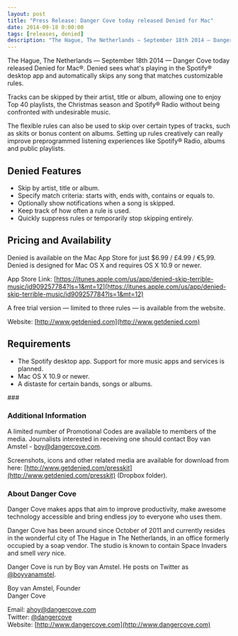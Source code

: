 ```yaml
---
layout: post
title: "Press Release: Danger Cove today released Denied for Mac"
date: 2014-09-18 0:00:00
tags: [releases, denied]
description: "The Hague, The Netherlands — September 18th 2014 — Danger Cove today released Denied for Mac®."
---
```


The Hague, The Netherlands — September 18th 2014 — Danger Cove today released Denied for Mac®. Denied sees what's playing in the Spotify® desktop app and automatically skips any song that matches customizable rules.

Tracks can be skipped by their artist, title or album, allowing one to enjoy Top 40 playlists, the Christmas season and Spotify® Radio without being confronted with undesirable music.

The flexible rules can also be used to skip over certain types of tracks, such as skits or bonus content on albums. Setting up rules creatively can really improve preprogrammed listening experiences like Spotify® Radio, albums and public playlists.

<!-- more -->

## Denied Features
- Skip by artist, title or album.
- Specify match criteria: starts with, ends with, contains or equals to.
- Optionally show notifications when a song is skipped.
- Keep track of how often a rule is used.
- Quickly suppress rules or temporarily stop skipping entirely.

## Pricing and Availability
Denied is available on the Mac App Store for just $6.99 / £4.99 / €5,99. Denied is designed for Mac OS X and requires OS X 10.9 or newer.

App Store Link: [https://itunes.apple.com/us/app/denied-skip-terrible-music/id909257784?ls=1&mt=12](https://itunes.apple.com/us/app/denied-skip-terrible-music/id909257784?ls=1&mt=12)

A free trial version — limited to three rules — is available from the website.

Website: [http://www.getdenied.com](http://www.getdenied.com)

## Requirements

- The Spotify desktop app. Support for more music apps and services is planned.
- Mac OS X 10.9 or newer.
- A distaste for certain bands, songs or albums.

<div class="text-center">
  ###
</div>

### Additional Information
A limited number of Promotional Codes are available to members of the media. Journalists interested in receiving one should contact Boy van Amstel - [boy@dangercove.com](mailto:boy@dangercove.com).

Screenshots, icons and other related media are available for download from here: [http://www.getdenied.com/presskit](http://www.getdenied.com/presskit) (Dropbox folder).

### About Danger Cove 
Danger Cove makes apps that aim to improve productivity, make awesome technology accessible and bring endless joy to everyone who uses them.

Danger Cove has been around since October of 2011 and currently resides in the wonderful city of The Hague in The Netherlands, in an office formerly occupied by a soap vendor. The studio is known to contain Space Invaders and smell _very_ nice.

Danger Cove is run by Boy van Amstel. He posts on Twitter as [@boyvanamstel](https://www.twitter.com/boyvanamstel).

Boy van Amstel, Founder<br>
Danger Cove

Email: [ahoy@dangercove.com](ahoy@dangercove.com)<br>
Twitter: [@dangercove](https://www.twitter.com/dangercove)<br>
Website: [http://www.dangercove.com](http://www.dangercove.com)<br>
